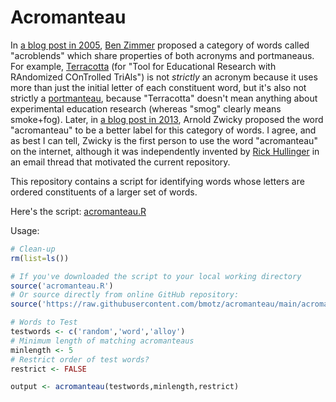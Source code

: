 # Acromanteau

In [a blog post in 2005](https://github.com/bmotz/acromanteau/blob/main/Zimmer_From_Nabisco_to_NaNoWriMo_2005.pdf), [Ben Zimmer](https://en.wikipedia.org/wiki/Ben_Zimmer) proposed a category of words called "acroblends" which share properties of both acronyms and portmaneaus.  For example, [Terracotta](https://terracotta.education) (for "Tool for Educational Research with RAndomized COnTrolled TriAls") is not _strictly_ an acronym because it uses more than just the initial letter of each constituent word, but it's also not strictly a [portmanteau](https://en.wikipedia.org/wiki/Portmanteau), because "Terracotta" doesn't mean anything about experimental education research (whereas "smog" clearly means smoke+fog).  Later, in [a blog post in 2013](https://github.com/bmotz/acromanteau/blob/main/Zwicky_The_dobro_2013.pdf), Arnold Zwicky proposed the word "acromanteau" to be a better label for this category of words.  I agree, and as best I can tell, Zwicky is the first person to use the word "acromanteau" on the internet, although it was independently invented by [Rick Hullinger](https://rhullinger.psych.indiana.edu/) in an email thread that motivated the current repository.

This repository contains a script for identifying words whose letters are ordered constituents of a larger set of words.  

Here's the script: [acromanteau.R](https://github.com/bmotz/acromanteau/blob/main/acromanteau.R)

Usage:

```R
# Clean-up
rm(list=ls())

# If you've downloaded the script to your local working directory
source('acromanteau.R')
# Or source directly from online GitHub repository:
source('https://raw.githubusercontent.com/bmotz/acromanteau/main/acromanteau.R')

# Words to Test
testwords <- c('random','word','alloy')
# Minimum length of matching acromanteaus
minlength <- 5
# Restrict order of test words?
restrict <- FALSE

output <- acromanteau(testwords,minlength,restrict)
```
